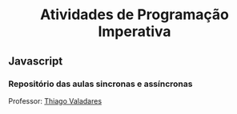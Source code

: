 <h1 align="center"> Atividades de Programação Imperativa </h1>


<h2> Javascript </h2>

<h3>Repositório das aulas sincronas e assíncronas</h3>
Professor: <a href="https://github.com/thiagovnd" target="_blank"> Thiago Valadares </a>
